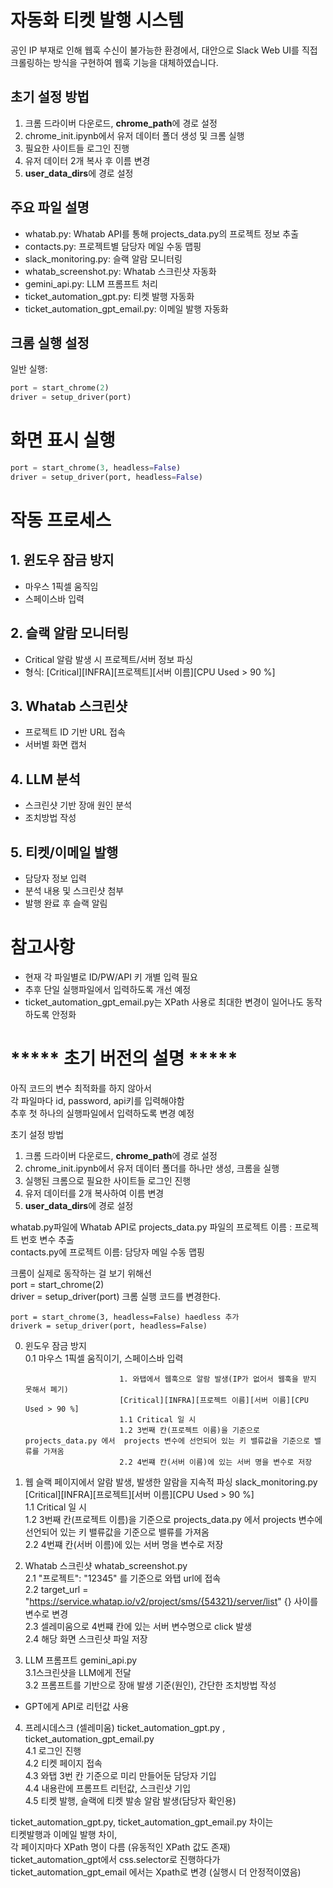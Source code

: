 # 자동화 티켓 발행 시스템
공인 IP 부재로 인해 웹훅 수신이 불가능한 환경에서, 대안으로 Slack Web UI를 직접 크롤링하는 방식을 구현하여 웹훅 기능을 대체하였습니다.

## 초기 설정 방법
1. 크롬 드라이버 다운로드, **chrome_path**에 경로 설정
2. chrome_init.ipynb에서 유저 데이터 폴더 생성 및 크롬 실행
3. 필요한 사이트들 로그인 진행
4. 유저 데이터 2개 복사 후 이름 변경
5. **user_data_dirs**에 경로 설정

## 주요 파일 설명
- whatab.py: Whatab API를 통해 projects_data.py의 프로젝트 정보 추출
- contacts.py: 프로젝트별 담당자 메일 수동 맵핑
- slack_monitoring.py: 슬랙 알람 모니터링
- whatab_screenshot.py: Whatab 스크린샷 자동화
- gemini_api.py: LLM 프롬프트 처리
- ticket_automation_gpt.py: 티켓 발행 자동화
- ticket_automation_gpt_email.py: 이메일 발행 자동화

## 크롬 실행 설정
일반 실행:
```python
port = start_chrome(2)
driver = setup_driver(port)
```
# 화면 표시 실행
```python
port = start_chrome(3, headless=False)
driver = setup_driver(port, headless=False)
```
# 작동 프로세스

## 1. 윈도우 잠금 방지
- 마우스 1픽셀 움직임
- 스페이스바 입력

## 2. 슬랙 알람 모니터링
- Critical 알람 발생 시 프로젝트/서버 정보 파싱
- 형식: [Critical][INFRA][프로젝트][서버 이름][CPU Used > 90 %]

## 3. Whatab 스크린샷
- 프로젝트 ID 기반 URL 접속
- 서버별 화면 캡처

## 4. LLM 분석
- 스크린샷 기반 장애 원인 분석
- 조치방법 작성

## 5. 티켓/이메일 발행
- 담당자 정보 입력
- 분석 내용 및 스크린샷 첨부
- 발행 완료 후 슬랙 알림

# 참고사항
- 현재 각 파일별로 ID/PW/API 키 개별 입력 필요
- 추후 단일 실행파일에서 입력하도록 개선 예정
- ticket_automation_gpt_email.py는 XPath 사용로 최대한 변경이 일어나도 동작하도록 안정화      
   
   
# ***** 초기 버전의 설명 ***** 
아직 코드의 변수 최적화를 하지 않아서    
각 파일마다 id, password, api키를 입력해야함   
추후 첫 하나의 실행파일에서 입력하도록 변경 예정  

초기 설정 방법 
1. 크롬 드라이버 다운로드, **chrome_path**에 경로 설정
2. chrome_init.ipynb에서 유저 데이터 폴더를 하나만 생성, 크롬을 실행
3. 실행된 크롬으로 필요한 사이트들 로그인 진행
4. 유저 데이터를 2개 복사하여 이름 변경
5. **user_data_dirs**에 경로 설정


whatab.py파일에 Whatab API로 projects_data.py 파일의 프로젝트 이름 : 프로젝트 번호 변수 추출   
contacts.py에 프로젝트 이름: 담당자 메일 수동 맵핑   

크롬이 실제로 동작하는 걸 보기 위해선    
    port = start_chrome(2)   
    driver = setup_driver(port) 크롬 실행 코드를 변경한다.    

    port = start_chrome(3, headless=False) haedless 추가   
    driverk = setup_driver(port, headless=False)


0. 윈도우 잠금 방지   
0.1 마우스 1픽셀 움직이기, 스페이스바 입력   

                            1. 와탭에서 웹훅으로 알람 발생(IP가 없어서 웹훅을 받지 못해서 폐기)      
                            [Critical][INFRA][프로젝트 이름][서버 이름][CPU Used > 90 %]
                            1.1 Critical 일 시
                            1.2 3번째 칸(프로젝트 이름)을 기준으로 projects_data.py 에서  projects 변수에 선언되어 있는 키 밸류값을 기준으로 밸류를 가져옴
                            2.2 4번쨰 칸(서버 이름)에 있는 서버 명을 변수로 저장

1. 웹 슬랙 페이지에서 알람 발생, 발생한 알람을 지속적 파싱            slack_monitoring.py   
[Critical][INFRA][프로젝트][서버 이름][CPU Used > 90 %]   
1.1 Critical 일 시   
1.2 3번째 칸(프로젝트 이름)을 기준으로 projects_data.py 에서  projects 변수에 선언되어 있는 키 밸류값을 기준으로 밸류를 가져옴   
2.2 4번쨰 칸(서버 이름)에 있는 서버 명을 변수로 저장   


2. Whatab 스크린샷                      whatab_screenshot.py   
2.1 "프로젝트": "12345" 를 기준으로 와탭 url에 접속   
2.2 target_url = "https://service.whatap.io/v2/project/sms/{54321}/server/list"  {} 사이를 변수로 변경   
2.3 셀레미움으로 4번쨰 칸에 있는 서버 변수명으로 click 발생   
2.4 해당 화면 스크린샷 파일 저장   

3. LLM 프롬프트                          gemini_api.py   
3.1스크린샷을 LLM에게 전달   
3.2 프롬프트를 기반으로 장애 발생 기준(원인), 간단한 조치방법 작성   

- GPT에게 API로 리턴값 사용

4. 프레시데스크 (셀레미움)                ticket_automation_gpt.py  , ticket_automation_gpt_email.py   
4.1 로그인 진행   
4.2 티켓 페이지 접속   
4.3 와탭 3번 칸 기준으로 미리 만들어둔 담당자 기입   
4.4 내용란에 프롬프트 리턴값, 스크린샷 기입   
4.5 티켓 발행, 슬랙에 티켓 발송 알람 발생(담당자 확인용)   
   


ticket_automation_gpt.py,  ticket_automation_gpt_email.py 차이는   
티켓발행과 이메일 발행 차이,   
각 페이지마다 XPath 명이 다름 (유동적인 XPath 값도 존재)   
ticket_automation_gpt에서 css.selector로 진행하다가    
ticket_automation_gpt_email 에서는 Xpath로 변경 (실행시 더 안정적이였음)   
